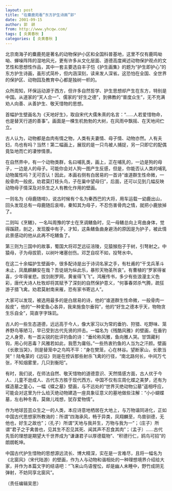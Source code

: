 ```yaml
---
layout: post
title: "在麋鹿苑看“东方护生诗画”郭"
date: 2001-09-15
author: 郭　耕
from: http://www.yhcqw.com/
tags: [ 炎黄春秋 ]
categories: [ 炎黄春秋 ]
---
```





北京南海子的麋鹿苑是著名的动物保护小区和全国科普基地，这里不仅有鹿鸣呦呦、蝉噪阵阵的湿地风光，更有许多从文化层面、道德高度阐述动物保护观点的文艺性和思想性作品，其中一套主要选自丰子恺《护生画集》的题为“护生即护心”的东方护生诗画，虽形式简朴，但内涵深刻，读来发人深省。这恐怕在全国、全世界的保护区、动物园及教育中心都是独树一帜的。


众所周知，环保运动源于西方，但许多自然哲学、护生思想却产生在东方，特别是中国。从道家的“天人合一”、儒家的“好生之德”，到佛教的“普度众生”，无不充满劝人向善、从善护生、敬天惜物的思想。

首幅护生壁画名为《天地好生》，取自宋代大儒朱熹的名言：“……人若爱惜物命，也是替天行道的善事”。画面是一棵生机勃勃的大树，在风雨中飘摇、在天地间伫立。


古人认为，动物都是血肉有情之物，人类有夫妻情、母子情、动物亦然。人有夫妇，鸟也有吗？当然！第二幅画上，展现的是一只鸟被人捕捉，另一只即它的配偶竟坠地而亡的凄惨情景。


在自然界中，有一个动物类群，名曰哺乳类，画上，正在哺乳的，一边是狗的母子，一边是人的母子。可能你会对人狗一图产生反感，但是，你能否认人类的哺乳动物属性吗？无可否认！因此，本画右侧有白居易的一首诗“谁道群生性命微，一般骨肉一般皮。劝君莫打枝头鸟，子在巢中望母归”，后面，还可以见到几幅反映动物母子情深及对杀生之人有教化作用的壁画。

一则名为《母鹿随啼》，说古时候有个名为秦西巴的大将，用车运载一幼鹿出山，回头发现总有一母鹿随后哀啼，秦知其为母子，不忍伤害骨肉之情，就把小鹿放掉了。


二则叫《烹鳝》，一名叫周豫的学士在烹调鳝鱼时，见一母鳝总向上弯曲身体，觉得蹊跷，剖之，发现腹中有子，才知，这条鳝鱼曲身避汤的原因是为护子，被此情此景感动的他从此再不吃鳝鱼了。

第三则为三国中的故事，蜀国大将邓芝远征涪陵，见猿猴抱子于树，引弩射之。中猿母，子为母拔箭，以树叶堵塞创伤。邓芝自叹不如，投弩水中。


在这二十余幅护生壁画中，很多配诗是出于诗词名家之手，有杜甫的“干戈兵革斗未止，凤凰麒麟安在哉？吾徒胡为纵此乐，暴殄天物圣所哀”。有曹植的“罗家得雀喜，少年得雀悲。拔剑削罗网，黄雀得飞飞”。鸿雁传书，多少有些浪漫主义色彩，唐代大诗人杜牧却将其赋予了深刻的自然保护意义，“何事春郊杀气腾，疏狂游子猎飞禽。劝君莫射南来雁，恐有家书寄远人”。


大家可以发现，被选用最多的是白居易的诗，他的“谁道群生性命微，一般骨肉一般皮”，他的“一种爱鱼心各异，我来施食尔垂钩”，他的“好生之德本乎天，物物贪生乐自全”，简直字字珠玑。


古人的一些生态道德，远远高于今人，像大家习以为常的垂钓、狩猎、吃野味、笼养野鸟等陋习，早已受到古代先贤的抨击。一幅名为《残酷风雅》的壁画，在垂钓之人身旁，有一首尖锐的批评钓鱼的诗：“垂纶称风雅，鱼向雅人哭。甘饵藏利钩，用心何恶毒？风雅若如此，我愿为庸俗。”一些热衷钓鱼的人当为之汗颜。壁画《长歌当哭》，则是替笼中之鸟鸣不平：“身在樊笼，心在林谷。望断家山，长歌当哭”！陆龟蒙的《远征》则是在控诉那些射杀飞禽的行径，“南北路何长，中间万弋张，不知烟雾里，几只到衡阳”。


有时，我们说，在师法自然、敬天惜物的道德意识、天然情感方面，古人优于今人、儿童不逊成人、古代东方胜于现代西方。中国不仅有庄周化蝶之美梦，还有为蝶造墓之童心，一幅《蝶之墓》壁画，与不远处的“世界灭绝动物公墓”遥相呼应，可能会对这里为什么给灭绝动物建造一座具象征意义的墓地做些注解：“小小蝴蝶墓，左右种冬青。莫做儿戏想，犹存爱物情”。


作为地球芸芸众生之一的人类，本应诗意地栖居在大地上，与万物谐同进化，正如中国古代思想家所教诲的：所谓“四海承风，畅于异类，凤翔麟至，鸟兽驯德，无他也，好生之故也”；（孔子）所谓“天地与我并生，万物与我为一”；（庄子）所谓“君子之于禽兽也，见其生不忍见其死、闻其声不忍食其肉”；（孟子）……古代先哲的理想是期望大千世界成为“谦谦君子以厚德载物”、“积德行仁，鸥鸟可招”的朗朗乾坤。


中国古代护生惜物的思想源远流长、博大精深，实在是一言难尽，且将一幅名为《北窗风》（宋代陆游）的壁画，作为人与动物和谐相处的一种理想境界介绍给大家，并作为本篇文字的结语吧：“飞来山鸟语惺忪，却是幽人未睡中，野竹成阴无弹射，不妨同享北窗风”。

（责任编辑吴思）


